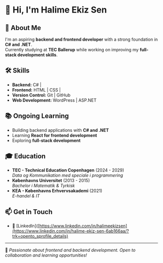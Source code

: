 # 👋 Hi, I'm Halime Ekiz Sen  

## 🚀 About Me
I'm an aspiring **backend and frontend developer** with a strong foundation in **C# and .NET**.  
Currently studying at **TEC Ballerup** while working on improving my **full-stack development skills**.

## 🛠️ Skills
- **Backend:** C# |
- **Frontend:** HTML | CSS | 
- **Version Control:** Git | GitHub  
- **Web Development:** WordPress | ASP.NET  

## 📚 Ongoing Learning
- Building backend applications with **C# and .NET**  
- Learning **React for frontend development**  
- Exploring **full-stack development**  

## 🎓 Education
- **TEC - Technical Education Copenhagen** (2024 - 2029)  
  *Data og Kommunikation med speciale i programmering*  
- **Københavns Universitet** (2013 - 2015)  
  *Bachelor i Matematik & Tyrkisk*  
- **KEA - Københavns Erhvervsakademi** (2021)  
  *E-handel & IT*  

## 📫 Get in Touch
- 💼 [LinkedIn]([https://www.linkedin.com/in/halimeekizsen](https://www.linkedin.com/in/halime-ekiz-sen-6ab166aa/?trk=opento_sprofile_details)


---
🚀 *Passionate about frontend and backend development. Open to collaboration and learning opportunities!*  
